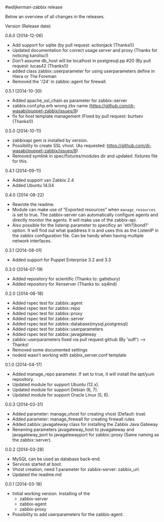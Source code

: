 #wdijkerman-zabbix release

Below an overview of all changes in the releases.

Version (Release date)

0.6.0   (2014-12-06)

  * Add support for sqlite (by pull request: actionjack (Thanks!))
  * Updated documentation for correct usage server and proxy (Thanks for noticing karolisc!)
  * Don't assume db_host will be localhost in postgresql.pp #20 (By pull request: lucas42 (Thanks!))
  * added class zabbix::userparameter for using userparameters define in Hiera or The Foreman
  * Removed the '/24' in zabbix::agent for firewall.

0.5.1	(2014-10-30)

  * Added apache_ssl_chain as parameter for zabbix::server
  * zabbix.conf.php.erb wrong zbx name (https://github.com/dj-wasabi/puppet-zabbix/issues/9)
  * fix for host template management (Fixed by pull request: burtsev (Thanks!))

0.5.0	(2014-10-11)

  * zabbixapi gem is installed by version.
  * Possibility to create SSL vhost. (As requested: https://github.com/dj-wasabi/puppet-zabbix/issues/8)
  * Removed symlink in spec/fixtures/modules dir and updated .fixtures file for this.


0.4.1   (2014-09-11)

  * Added support van Zabbix 2.4
  * Added Ubuntu 14.04

0.4.0   (2014-08-22)

  * Rewrote the readme.
  * Module can make use of "Exported resources" when `manage_resources` is set to true. The zabbix-server can automatically configure agents and directly monitor the agents. It will make use of the zabbix-api.
  * Also possible for the listenip parameter to specificy an 'eth?|bond?' option. It will find out what ipaddress it is and uses this as the ListenIP in the zabbix configuration file. Can be handy when having multiple network interfaces.

0.3.1  (2014-08-01)

  * Added support for Puppet Enterprise 3.2 and 3.3

0.3.0  (2014-07-19)

  * Added repository for scientific (Thanks to: gattebury)
  * Added repository for Xenserver (Thanks to: sq4ind)

0.2.0  (2014-06-18)

  * Added rspec test for zabbix::agent
  * Added rspec test for zabbix::repo
  * Added rspec test for zabbix::proxy
  * Added rspec test for zabbix::server
  * Added rspec test for zabbix::database{mysql,postgresql}
  * Added rspec test for zabbix::userparameters
  * Added rspec test for zabbix::javagateway
  * zabbix::userparameters fixed via pull request github (By 'suff')  --> Thanks!
  * Removed some documented settings
  * nodeid wasn't working with zabbix_server.conf template

0.1.0  (2014-04-17)

  * Added manage_repo parameter. If set to true, it will install the apt/yum repository.
  * Updated module for support Ubuntu (12.x).
  * Updated module for support Debian (6, 7).
  * Updated module for support Oracle Linux (5, 6).

0.0.3  (2014-03-31)

  * Added parameter: manage_vhost for creating vhost (Default: true)
  * Added parameter: manage_firewall for creating firewall rules
  * Added zabbix::javagateway class for installing the Zabbix Java Gateway
  * Renaming parameters javagateway_host to javagateway and javagateway_port to javagatewayport for zabbix::proxy (Same naming as the zabbix::server).

0.0.2  (2014-03-28)

  * MySQL can be used as database back-end.
  * Services started at boot.
  * Vhost creation, need 1 parameter for zabbix-server: zabbix_url.
  * Updated the readme.md

0.0.1 (2014-03-18)

  * Initial working version. Installing of the 
    * zabbix-server
    * zabbix-agent
    * zabbix-proxy
  * Possibility to add userparameters for the zabbix-agent.

